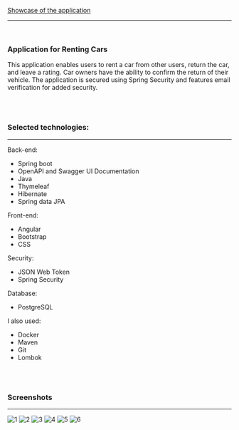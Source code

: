 [Showcase of the application](https://youtu.be/iKdiMzOmKGg)

---

<br>


### Application for Renting Cars


This application enables users to rent a car from other users,
return the car, and leave a rating. Car owners have the ability
to confirm the return of their vehicle. The application is secured
using Spring Security and features email verification for added security.


<br>
<br>

### Selected technologies:

---
Back-end:
- Spring boot
- OpenAPI and Swagger UI Documentation
- Java
- Thymeleaf
- Hibernate
- Spring data JPA

Front-end:
- Angular
- Bootstrap
- CSS

Security:
- JSON Web Token
- Spring Security

Database:
- PostgreSQL

I also used:
- Docker
- Maven
- Git
- Lombok


<br>
<br>

### Screenshots
---
![1](https://github.com/AleksanderBanasiak/CarRental/assets/147528750/91ca5c09-754e-4415-b77c-51792b372cca)
![2](https://github.com/AleksanderBanasiak/CarRental/assets/147528750/e43d303c-f63c-4116-9c7c-f264bb6be2d1)
![3](https://github.com/AleksanderBanasiak/CarRental/assets/147528750/c60a771b-dc10-462b-99a5-2f40cfc70f5c)
![4](https://github.com/AleksanderBanasiak/CarRental/assets/147528750/6d411bb0-f731-470e-a855-7e9d8292f5e6)
![5](https://github.com/AleksanderBanasiak/CarRental/assets/147528750/cfdd0e91-9ec7-4160-8d52-870c63a6743b)
![6](https://github.com/AleksanderBanasiak/CarRental/assets/147528750/c7974c58-6eea-4cb7-88af-e6d77134f006)

